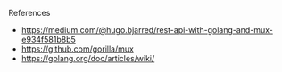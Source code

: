 

References
- https://medium.com/@hugo.bjarred/rest-api-with-golang-and-mux-e934f581b8b5
- https://github.com/gorilla/mux
- https://golang.org/doc/articles/wiki/
